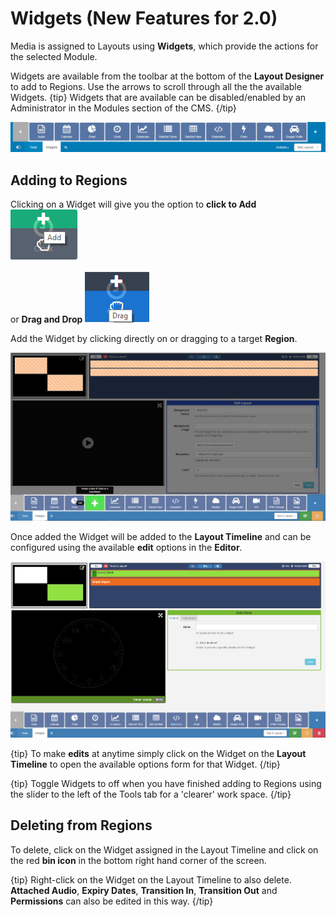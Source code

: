 <!--toc=layouts-->

# Widgets (New Features for 2.0)

Media is assigned to Layouts using **Widgets**, which provide the actions for the selected Module.

Widgets are available from the toolbar at the bottom of the **Layout Designer** to add to Regions. Use the  arrows to scroll through all the the available Widgets.
{tip}
Widgets that are available can be disabled/enabled by an Administrator in the Modules section of the CMS.
{/tip}

![Widget Toolbar](img/v2_layouts_widgets_toolbar.png)



## Adding to Regions

Clicking on a Widget will give you the option to **click to Add** ![Click to add Widget](img/v2_layouts_add_widget.png)

 or **Drag and Drop** ![Drag and Drop Widget](img/v2_layouts_drag_widget.png)

Add the Widget by clicking directly on or dragging to a target **Region**.

![Add Widget to a Region](img/v2_layouts_add_widget_to_region.png)



Once added the Widget will be added to the **Layout Timeline** and can be configured using the available **edit** options in the **Editor**. 

![Widget added to Region Timeline](img/v2_layouts_widget_region_timeline.png)



{tip}
To make **edits** at anytime simply click on the Widget on the **Layout Timeline** to open the available options form for that Widget.
{/tip}

{tip}
Toggle Widgets to off when you have finished adding to Regions using the slider to the left of the Tools tab for a 'clearer' work space.
{/tip}

## Deleting from Regions

To delete, click on the Widget assigned in the Layout Timeline and click on the red **bin icon** in the bottom right hand corner of the screen. 

{tip}
Right-click on the Widget on the Layout Timeline to also delete. **Attached Audio**, **Expiry Dates**, **Transition In**, **Transition Out** and **Permissions** can also be edited in this way.
{/tip}

